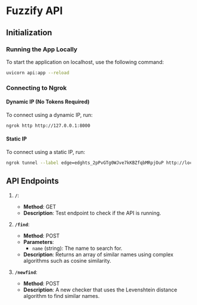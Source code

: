 # Fuzzify API

## Initialization

### Running the App Locally
To start the application on localhost, use the following command:
```sh
uvicorn api:app --reload
```

### Connecting to Ngrok
#### Dynamic IP (No Tokens Required)
To connect using a dynamic IP, run:
```sh
ngrok http http://127.0.0.1:8000
```

#### Static IP
To connect using a static IP, run:
```sh
ngrok tunnel --label edge=edghts_2pPvGTg0WJve7kKBZfqbMRpjOuP http://localhost:8000
```

## API Endpoints

1. **`/`**: 
    - **Method**: GET
    - **Description**: Test endpoint to check if the API is running.

2. **`/find`**: 
    - **Method**: POST
    - **Parameters**: 
      - `name` (string): The name to search for.
    - **Description**: Returns an array of similar names using complex algorithms such as cosine similarity.

3. **`/newfind`**: 
    - **Method**: POST
    - **Description**: A new checker that uses the Levenshtein distance algorithm to find similar names.
